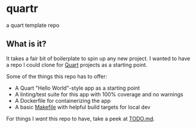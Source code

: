 # quartr

a quart template repo

## What is it?

It takes a fair bit of boilerplate to spin up any new project. I wanted to have
a repo I could clone for [Quart](https://quart.palletsprojects.com/en/latest/) 
projects as a starting point.

Some of the things this repo has to offer:

* A Quart "Hello World"-style app as a starting point
* A linting/test suite for this app with 100% coverage and no warnings
* A Dockerfile for containerizing the app
* A basic [Makefile](./Makefile) with helpful build targets for local dev

For things I _want_ this repo to have, take a peek at [TODO.md](./TODO.md).
